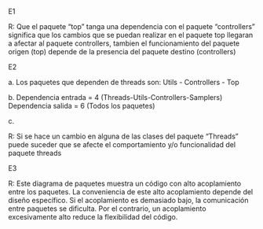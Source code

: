 E1

R: Que el paquete “top” tanga una dependencia con el paquete “controllers” significa que los cambios que se puedan realizar en el paquete top llegaran a afectar al paquete controllers, tambien el funcionamiento del paquete origen (top) depende de la presencia del paquete destino (controllers)


E2

a. Los paquetes que dependen de threads son: Utils - Controllers - Top

b. 
Dependencia entrada  = 4 (Threads-Utils-Controllers-Samplers)
Dependencia salida = 6 (Todos los paquetes)

c. 

R: Si se hace un cambio en alguna de las clases del paquete “Threads” puede suceder que se afecte el comportamiento y/o funcionalidad del paquete threads 


E3 

R: Este diagrama de paquetes muestra un código con alto acoplamiento entre los paquetes. La conveniencia de este alto acoplamiento depende del diseño específico. Si el acoplamiento es demasiado bajo, la comunicación entre paquetes se dificulta. Por el contrario, un acoplamiento excesivamente alto reduce la flexibilidad del código.